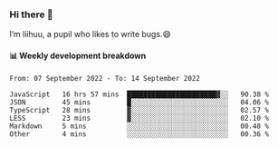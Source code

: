 ### Hi there 👋
I’m liihuu, a pupil who likes to write bugs.😄


#### 📊 Weekly development breakdown
<!--START_SECTION:waka-->

```text
From: 07 September 2022 - To: 14 September 2022

JavaScript   16 hrs 57 mins  ██████████████████████▓░░   90.38 %
JSON         45 mins         █░░░░░░░░░░░░░░░░░░░░░░░░   04.06 %
TypeScript   28 mins         ▓░░░░░░░░░░░░░░░░░░░░░░░░   02.57 %
LESS         23 mins         ▓░░░░░░░░░░░░░░░░░░░░░░░░   02.10 %
Markdown     5 mins          ░░░░░░░░░░░░░░░░░░░░░░░░░   00.48 %
Other        4 mins          ░░░░░░░░░░░░░░░░░░░░░░░░░   00.36 %
```

<!--END_SECTION:waka-->

<!--
**liihuu/liihuu** is a ✨ _special_ ✨ repository because its `README.md` (this file) appears on your GitHub profile.

Here are some ideas to get you started:

- 🔭 I’m currently working on ...
- 🌱 I’m currently learning ...
- 👯 I’m looking to collaborate on ...
- 🤔 I’m looking for help with ...
- 💬 Ask me about ...
- 📫 How to reach me: ...
- 😄 Pronouns: ...
- ⚡ Fun fact: ...
-->
